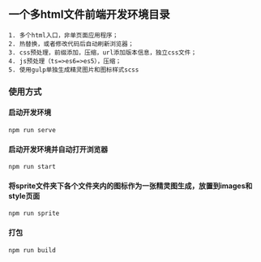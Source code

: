 ## 一个多html文件前端开发环境目录

    1. 多个html入口，非单页面应用程序；
    2. 热替换，或者修改代码后自动刷新浏览器；
    3. css预处理，前缀添加，压缩，url添加版本信息，独立css文件；
    4. js预处理（ts=>es6=>es5），压缩；
    5. 使用gulp单独生成精灵图片和图标样式scss

### 使用方式

#### 启动开发环境
`npm run serve`

#### 启动开发环境并自动打开浏览器
`npm run start`

#### 将sprite文件夹下各个文件夹内的图标作为一张精灵图生成，放置到images和style页面
`npm run sprite`

#### 打包
`npm run build`
    